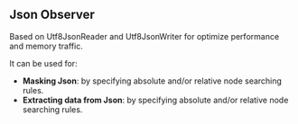 ## Json Observer

Based on Utf8JsonReader and Utf8JsonWriter for optimize performance and memory traffic.

It can be used for:

* **Masking Json**: by specifying absolute and/or relative node searching rules.
* **Extracting data from Json**: by specifying absolute and/or relative node searching rules.